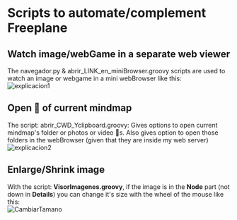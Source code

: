 # Scripts to automate/complement Freeplane
## Watch image/webGame in a separate web viewer
The navegador.py & abrir_LINK_en_miniBrowser.groovy scripts are used to watch an image or webgame in a mini webBrowser like this:  
![explicacion1](https://github.com/apaza610/FreeplaneScripts/assets/10149862/e9eba15c-a512-4b78-8b64-eb1576dae915)

## Open 📁 of current mindmap
The script: abrir_CWD_Yclipboard.groovy:
Gives options to open current mindmap's folder or photos or video 📁s. 
Also gives option to open those folders in the webBrowser (given that they are inside my web server)  
![explicacion2](https://github.com/apaza610/FreeplaneScripts/assets/10149862/74cec583-f40b-48bf-8cfc-a854a4f9703a)

## Enlarge/Shrink image
With the script: **VisorImagenes.groovy**, if the image is in the **Node** part (not down in **Details**) you can change it's size with the wheel of the mouse like this:  
![CambiarTamano](https://github.com/apaza610/FreeplaneScripts/assets/10149862/85b1a64b-9a40-476a-b6ec-7e02243e66ff)
